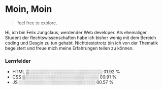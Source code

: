 # Moin, Moin 

> feel free to explore. 

Hi, ich bin Felix Jungclaus, werdender Web developer. Als ehemaliger Student der Rechtswissenschaften habe ich bisher wenig mit dem Bereich coding und Desgin zu tun gehabt. 
Nichtdestotrotz bin ich von der Thematik begeistert und freue mich meine Erfahrungen teilen zu können. 

### Lernfelder

- HTML ▒░░░░░░░░░░░░░░░░░░░░░░░░   01.92 %
- CSS  ▒░░░░░░░░░░░░░░░░░░░░░░░░   00.91 %
- JS   ░░░░░░░░░░░░░░░░░░░░░░░░░   00.57 %
      
